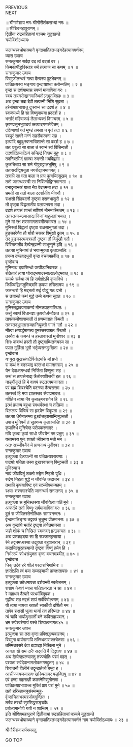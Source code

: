 PREVIOUS  
NEXT  
  
॥ श्रीगणेशाय नमः श्रीगौरीशंकराभ्यां नमः ॥  
॥ श्रीशिवमहापुराणम् ॥  
द्वितीया रुद्रसंहितायां पञ्चमः युद्धखण्डे  
त्रयोविंशोऽध्यायः  
  
  
जलन्धरवधोपाख्याने वृन्दापातिव्रतभङ्‌गदेहत्यागवर्णनम्  
व्यास उवाच  
सनत्कुमार सर्वज्ञ वद त्वं वदतां वर ।  
किमकार्षीद्धरिस्तत्र धर्मं तत्याज सा कथम् ॥ १ ॥  
सनत्कुमार उवाच  
विष्णुर्जालन्धरं गत्वा दैत्यस्य पुटभेदनम् ॥  
पातिव्रत्यस्य भङ्‌गाय वृन्दायाश्चा करोन्मतिम् । २ ॥  
वृन्दां स दर्शयामास स्वप्नं मायाविनां वरः ।  
स्वयं तन्नगरोद्यानमास्थितोऽद्‌भुतविग्रहः ॥ ३ ॥  
अथ वृन्दा तदा देवी तत्पत्नी निशि सुव्रता ।  
हरेर्मायाप्रभावात्तु दुःस्वप्नं सा ददर्श ह ॥ ४ ॥  
स्वप्नमध्ये हि सा विष्णुमायया प्रददर्श ह ।  
भर्त्तारं महिषारूढं तैलाभ्यक्तं दिगम्बरम् ॥ ५ ॥  
कृष्णप्रसूनभूषाढ्यं क्रव्यादगणसेवितम् ।  
दक्षिणाशां गतं मुण्डं तमसा च वृतं तदा ॥ ६ ॥  
स्वपुरं सागरे मग्नं सहसैवात्मना सह ।  
इत्यादि बहुदुःस्वप्नान्निशान्ते सा ददर्श ह ॥ ७ ॥  
ततः प्रबुध्य सा बाला तं स्वप्नं स्वं विचिन्वती ।  
ददर्शोदितमादित्यं सच्छिद्रं निष्प्रभं मुहुः ॥ ८ ॥  
तदनिष्टमिदं ज्ञात्वा रुदन्ती भयविह्वला ।  
कुत्रचिन्नाप सा शर्म गोपुराट्टालभूमिषु ॥ ९ ॥  
ततःसखीद्वययुता नगरोद्यानमागमत् ।  
तत्रापि सा गता बाला न प्राप कुत्रचित्सुखम् ॥ १० ॥  
ततो जलन्धरस्त्री सा निर्विण्णोद्विग्नमानसा ।  
वनाद्वनान्तरं याता नैव वेदात्मना तदा ॥ ११ ॥  
भ्रमती सा ततो बाला ददर्शातीव भीषणौ ।  
राक्षसौ सिंहवदनौ दृष्ट्वा दशनभासुरौ ॥ १२ ॥  
तौ दृष्ट्वा विह्वलातीव पलायनपरा तदा ।  
ददर्श तापसं शान्तं सशिष्यं मौनमास्थितम् ॥ १३ ॥  
ततस्तत्कण्ठमासाद्य निजां बाहुलतां भयात् ।  
मुने मां रक्ष शरणमागतास्मीत्यभाषत ॥ १४ ॥  
मुनिस्तां विह्वलां दृष्ट्वा राक्षसानुगतां तदा ।  
हुङ्‌कारेणैव तौ घोरौ चकार विमुखौ द्रुतम् ॥ १५ ॥  
तद् हुङ्‌कारभयत्रस्तौ दृष्ट्वा तौ विमुखौ गतौ ।  
विस्मितातीव दैत्येन्द्रपत्नी साभून्मुने हृदि ॥ १६ ॥  
ततःसा मुनिनाथं तं भयान्मुक्ता कृताञ्जलिः ।  
प्रणम्य दण्डवद्‌भूमौ वृन्दा वचनमब्रवीत् ॥ १७ ॥  
वृन्दोवाच  
मुनिनाथ दयासिन्धो परपीडानिवारक ।  
रक्षिताहं त्वया घोराद्‌भयादस्मात्खलोद्‌भवात् ॥ १८ ॥  
समर्थः सर्वथा त्वं हि सर्वज्ञोऽपि कृपानिधे ।  
किञ्चिद्विज्ञप्तुमिच्छामि कृपया तन्निशामय ॥ १९ ॥  
जलन्धरो हि मद्‌भर्ता रुद्रं योद्धुं गतः प्रभो ।  
स तत्रास्ते कथं युद्धे तन्मे कथय सुव्रत ॥ २० ॥  
सनत्कुमार उवाच  
मुनिस्तद्वाक्यमाकर्ण्य मौनकपटमास्थितः ।  
कर्त्तुं स्वार्थं विधानज्ञः कृपयोर्ध्वमवैक्षत ॥ २१ ॥  
तावत्कपीशावायातौ तं प्रणम्याग्रतः स्थितौ ।  
ततस्तद्‌भ्रूलतासञ्ज्ञानियुक्तौ गगनं गतौ ॥ २२ ॥  
नीत्वा क्षणार्द्धमागत्य पुनस्तस्याग्रतः स्थितौ ।  
तस्यैव कं कबन्धं च हस्तावास्तां मुनीश्वर ॥ २३ ॥  
शिरः कबन्धं हस्तौ तौ दृष्ट्वाब्धितनयस्य सा ।  
पपात मूर्छिता भूमौ भर्तृव्यसनदुःखिता ॥ २४ ॥  
वृन्दोवाच  
यः पुरा सुखसंवादैर्विनोदयसि मां प्रभो ।  
स कथं न वदस्यद्य वल्लभां मामनागसम् ॥ २५ ॥  
येन देवाःसगन्धर्वा निर्जिता विष्णुना सह ।  
कथं स तापसेनाद्य त्रैलोक्यविजयी हत ॥ २६ ॥  
नाङ्‌गीकृतं हि मे वाक्यं रुद्रतत्त्वमजानता ।  
परं ब्रह्म शिवश्चेति वदन्त्या दैत्यसत्तम ॥ २७ ॥  
ततस्त्वं हि मया ज्ञातस्तव सेवाप्रभावतः ।  
गर्वितेन त्वया नैव कुसङ्‌गवशगेन हि ॥ २८ ॥  
इत्थं प्रभाष्य बहुधा स्वधर्मस्था च तत्प्रिया ।  
विललाप विचित्रं सा हृदयेन विदूयता ॥ २९ ॥  
ततःसा धैर्यमालम्ब्य दुःखोच्छ्वासान्विमुञ्चती ।  
उवाच मुनिवर्यं तं सुप्रणम्य कृताञ्जलिः ॥ ३० ॥  
कृपानिधे मुनिश्रेष्ठ परोपकरणादर ।  
मयि कृत्वा कृपां साधो जीवयैनं मम प्रभुम् ॥ ३१ ॥  
यत्त्वमस्य पुनः शक्तो जीवनाय मतो मम ।  
अतः सञ्जीवयैनं मे प्राणनाथं मुनीश्वर ॥ ३२ ॥  
सनत्कुमार उवाच  
इत्युक्त्वा दैत्यपत्नी सा पतिव्रत्यपरायणाः ।  
पादयोः पतिता तस्य दुःखश्वासान् विमुञ्चती ॥ ३३ ॥  
मुनिरुवाच  
नायं जीवयितुं शक्तो रुद्रेण निहतो युधि ।  
रुद्रेण निहता युद्धे न जीवन्ति कदाचन ॥ ३४ ॥  
तथापि कृपयाविष्ट एनं सञ्जीवयाम्यहम् ।  
रक्ष्याः शरणगाश्चेति जानन्धर्मं सनातनम् ॥ ३५ ॥  
सनत्कुमार उवाच  
इत्युक्त्वा स मुनिस्तस्या जीवयित्वा पतिं मुने ।  
अन्तर्दधे ततो विष्णुः सर्वमायाविनां वरः ॥ ३६ ॥  
द्रुतं स जीवितस्तेनोत्थितः सागरनन्दनः ।  
वृन्दामालिङ्‌ग्य तद्वक्त्रं चुचुम्ब प्रीतमानसः ॥ ३७ ॥  
अथ वृन्दापि भर्तारं दृष्ट्वा हर्षितमानसा ।  
जहौ शोकं च निखिलं स्वप्नवद् हृद्यमन्यत ॥ ३८ ॥  
अथ प्रसन्नहृदया सा हि सञ्जातहृच्छया ।  
रेमे तद्वनमध्यस्था तद्युक्ता बहुवासरान् ॥ ३९ ॥  
कदाचित्सुरतस्यान्ते दृष्ट्वा विष्णुं तमेव हि ।  
निर्भर्त्स्य क्रोधसंयुक्ता वृन्दा वचनमब्रवीत् ॥ ४० ॥  
वृन्दोवाच  
धिक् तदेवं हरे शीलं परदाराभिगामिनः ।  
ज्ञातोऽसि त्वं मया सम्यङ्मायी प्रत्यक्षतापसः ॥ ४१ ॥  
सनत्कुमार उवाच  
इत्युक्त्वा क्रोधमापन्ना दर्शयन्ती स्वतेजसम् ।  
शशाप केशवं व्यास पातिव्रत्यरता च सा ॥ ४२ ॥  
रे महाधम दैत्यारे परधर्मविदूषक ।  
गृह्णीष्व शठ मद्दत्तं शापं सर्वविषोल्बणम् ॥ ४३ ॥  
यौ त्वया मायया ख्यातौ स्वकीयौ दर्शितौ मम ।  
तावेव राक्षसौ भूत्वा भार्यां तव हरिष्यतः ॥ ४४ ॥  
त्वं चापि भार्यादुःखार्तो वने कपिसहायवान् ।  
भ्रम सर्पेश्वरेणायं यस्ते शिष्यत्वमागतः४५ ॥  
सनत्कुमार उवाच  
इत्युक्त्वा सा तदा वृन्दा प्रविशद्धव्यवाहनम् ।  
विष्णुना वार्यमाणापि तत्स्थितासक्तचेतसा ॥ ४६ ॥  
तस्मिन्नवसरे देवा ब्रह्माद्या निखिला मुने ।  
आगता खे समं दारैः सद्‌गतिं वै दिदृक्षवः ॥ ४७ ॥  
अथ दैत्येन्द्रपत्न्यास्तु तज्ज्योतिः परमं महत् ।  
पश्यतां सर्वदेवानामलोकमगमद्द्रुतम् ॥ ४८ ॥  
शिवातनौ विलीनं तद्वृन्दातेजो बभूव ह ।  
आसीज्जयजयारावः खस्थितामर पङ्‌क्तिषु ॥ ४९ ॥  
एवं वृन्दा महाराज्ञी कालनेमिसुतोत्तमा ।  
पातिव्रत्यप्रभावाच्च मुक्तिं प्राप परां मुने ॥ ५० ॥  
ततो हरिस्तामनुसंस्मन्मुहु-  
     र्वृन्दाचिताभस्मरजोवगुण्ठितः ।  
तत्रैव तस्थौ सुरसिद्धसङ्‌घकैः  
     प्रबोध्यमानोपि ययौ न शान्तिम् ॥ ५१ ॥  
इति श्रीशिवमहापुराणे द्वितीयायां रुद्रसंहितायां पञ्चमे युद्धखण्डे  
जलन्धरवधोपाख्याने वृन्दापातिव्रतभङ्‌गदेहत्यागवर्णनं नाम त्रयोविंशोऽध्यायः ॥ २३ ॥  
  
  
श्रीगौरीशंकरार्पणमस्तु  
  
GO TOP
